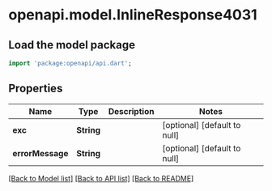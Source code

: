 # openapi.model.InlineResponse4031

## Load the model package
```dart
import 'package:openapi/api.dart';
```

## Properties
Name | Type | Description | Notes
------------ | ------------- | ------------- | -------------
**exc** | **String** |  | [optional] [default to null]
**errorMessage** | **String** |  | [optional] [default to null]

[[Back to Model list]](../README.md#documentation-for-models) [[Back to API list]](../README.md#documentation-for-api-endpoints) [[Back to README]](../README.md)


